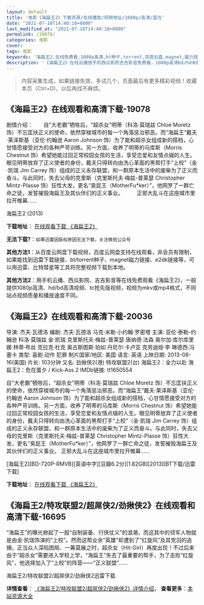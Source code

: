 ```yaml
---
layout: default
title: '电影《海扁王2》下载资源/在线播放/视频地址/1080p/高清/蓝光'
date: "2021-07-10T14:40:10+0800"
last_modified_at: "2021-07-10T14:40:10+0800"
permalink: /19078/
categories: 电影
cover:
tags: 电影
keywords: '海扁王2,在线免费看,1080p高清,bt种子,torrent,百度云盘,magnet,磁力链,迅雷下载资源'
description: '《海扁王2》在线云播放手机西瓜影院吉吉影音免费看，1080p高清bd/hd未删减完整版和tc抢先枪版，mkv/mp4格式，附带bt/torrent种子、magnet/磁力链、百度云盘、网盘资源迅雷下载链接'
---
```


>内容采集生成，如果链接失效，多试几个，页面最后有更多精彩视频！收藏本页（Ctrl+D)，以后再找不麻烦。


## 《海扁王2》在线观看和高清下载-19078

剧情介绍：　　自“大老霸”牺牲后，“超杀女”明蒂（科洛·莫瑞兹 Chloe Moretz 饰）不忘匡扶正义的使命，依然穿梭城市的每一个角落惩治邪恶。而“海扁王”戴夫·莱泽斯基（亚伦·约翰逊 Aaron Johnson 饰）为了能和超杀女组成新的搭档，心甘情愿接受对方的各种严苛训练。另一方面，收养了明蒂的马库斯（Morris Chestnut 饰）希望她能过回正常校园女孩的生活，享受恋爱和友情点缀的人生。眼见明蒂放弃了正义使者的身份，戴夫只得转向由洗心革面的黑帮打手“上校”（金·凯瑞 Jim Carrey 饰）组成的正义永存联盟，和一群原本生活中的废柴为了正义而奋斗。与此同时，失去父母的克里斯（克里斯托夫·梅兹-普莱瑟 Christopher Mintz-Plasse 饰）狂性大发，更名“臭屁王（MotherFu*ker）”，他网罗了一群亡命之徒，发誓摧毁海扁王及其伙伴们的正义事业。  　　正邪大乱斗在这座城市里拉开帷幕……


海扁王2 (2013)

**下载地址**： [在线观看下载 《海扁王2》](https://www.btbtdy.me/btdy/dy2552.html) 


**无法下载?**：`如果迅雷因版权原因无法下载，关注微信公众号 `

**其他方法1**：从百度云网盘下载视频，百度云网盘支持在线观看，非会员有限制，如果能找到迅雷下载链接、bt/torrent种子、magnet磁力链接、e2dk链接等，可以用迅雷、比特彗星等工具将完整视频下载到本地。

**其他方法2**：用手机云播、西瓜影院、吉吉影音等在线免费观看《海扁王2》，一般提供1080p高清、hd/bd高清视频、tc抢先版视频，视频为mkv或mp4格式，不同站点视频质量和播放速度不同。


## 《海扁王2》在线观看和高清下载-20036

导演: 杰夫·瓦德洛 编剧: 杰夫·瓦德洛 马克·米勒 小约翰·罗密塔 主演: 亚伦·泰勒-约翰逊 科洛·莫瑞兹 金·凯瑞 克里斯托夫·梅兹-普莱瑟 唐纳德·法森 奥尔加·库尔库里娜 林蒂·布丝 克拉克·杜克 奥古斯图斯·珀如 丹尼尔·卡卢亚 克劳迪娅·李 琳德西·冯塞卡 类型: 喜剧 动作 犯罪 制片国家/地区: 美国 语言: 英语 上映日期: 2013-08-16(美国) 片长: 103分钟 又名: 劲揪侠2(港) 特攻联盟2(台) 海扁王2：全力以赴 海扁王2：危在蛋夕 / Kick-Ass 2 IMDb链接: tt1650554

自“大老霸”牺牲后，“超杀女”明蒂（科洛·莫瑞兹 Chloe Moretz 饰）不忘匡扶正义的使命，依然穿梭城市的每一个角落惩治邪恶。而“海扁王”戴夫·莱泽斯基（亚伦·约翰逊 Aaron Johnson 饰）为了能和超杀女组成新的搭档，心甘情愿接受对方的各种严苛训练。另一方面，收养了明蒂的马库斯（Morris Chestnut 饰）希望她能过回正常校园女孩的生活，享受恋爱和友情点缀的人生。眼见明蒂放弃了正义使者的身份，戴夫只得转向由洗心革面的黑帮打手“上校”（金·凯瑞 Jim Carrey 饰）组成的正义永存联盟，和一群原本生活中的废柴为了正义而奋斗。与此同时，失去父母的克里斯（克里斯托夫·梅兹-普莱瑟 Christopher Mintz-Plasse 饰）狂性大发，更名“臭屁王（MotherFu*ker）”，他网罗了一群亡命之徒，发誓摧毁海扁王及其伙伴们的正义事业。 正邪大乱斗在这座城市里拉开帷幕……


[海扁王2][BD-720P-RMVB][英语中字][豆瓣6.2分][1.82GB][2013][BT下载/迅雷下载]

**下载地址**： [在线观看下载 《海扁王2》](https://www.btdx8.com/torrent/kick-ass_2_2013.html) 


## 《海扁王2/特攻联盟2/超屌侠2/劲揪侠2》在线观看和高清下载-16695

“海扁王&rdquo;的曝光掀起了一股&ldquo;自制装备、行侠仗义&rdquo;的浪潮，而这其中的领军人物就是由金&middot;凯瑞饰演的&ldquo;上校”。然而这帮业余&ldquo;英雄”却遭到了“红旋风&rdquo;及其党羽的追捕，正当众人深陷困局、一筹莫展之时，超杀女（Hit-Girl）再度出现！不过后来由于“超杀女&rdquo;需要进入学校上学，“海扁王&rdquo;失去了最重要的帮手，为了击败“红旋风&rdquo;，他选择加入了&ldquo;上校”的阵营&mdash;—“正义联盟”……


海扁王2/特攻联盟2/超屌侠2/劲揪侠2迅雷下载

**详情查看**： [《海扁王2/特攻联盟2/超屌侠2/劲揪侠2》详情介绍](/movie/16695/)， **查看更多**：[本站资源大全](/movie/t/all/)

